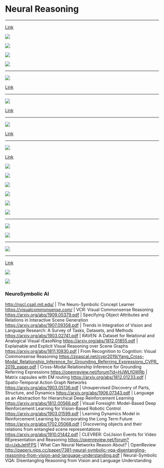 # Neural Reasoning 

---
[Link](https://arxiv.org/pdf/1612.00341.pdf)

![](2020-07-22-00-42-26.png)

![](2020-07-21-06-03-46.png)

![](2020-07-21-06-04-40.png)

![](2020-07-21-06-04-57.png)

---


![](2020-07-22-00-35-19.png)

[Link](https://arxiv.org/pdf/1806.01242.pdf)

---

![](2020-07-22-00-37-56.png)

[Link](https://arxiv.org/pdf/1810.01566.pdf)


---

![](2020-07-22-00-40-15.png)

[Link](http://papers.nips.cc/paper/8931-universal-invariant-and-equivariant-graph-neural-networks.pdf)


---
![](2020-07-22-01-21-03.png)

[Link](https://arxiv.org/pdf/1903.05136.pdf)

![](2020-07-22-01-21-37.png)

![](2020-07-22-01-22-00.png)

![](2020-07-22-01-22-20.png)

![](2020-07-22-01-23-29.png)

![](2020-07-22-01-25-31.png)

![](2020-07-22-01-25-56.png)


---


![](2020-07-22-01-36-08.png)

![](2020-07-22-01-36-39.png)

---

![](2020-07-22-01-37-03.png)

---
[Link](https://arxiv.org/pdf/1905.10307.pdf)

![](2020-07-22-02-06-48.png)

![](2020-07-22-02-07-09.png)


### NeuroSymbolic AI

http://nscl.csail.mit.edu/ | The Neuro-Symbolic Concept Learner
https://visualcommonsense.com/ | VCR: Visual Commonsense Reasoning
https://arxiv.org/abs/1909.05379.pdf | Specifying Object Attributes and Relations in Interactive Scene Generation
https://arxiv.org/abs/1907.09358.pdf | Trends in Integration of Vision and Language Research: A Survey of Tasks, Datasets, and Methods
https://arxiv.org/abs/1903.02741.pdf | RAVEN: A Dataset for Relational and Analogical Visual rEasoNing
https://arxiv.org/abs/1812.01855.pdf | Explainable and Explicit Visual Reasoning over Scene Graphs
https://arxiv.org/abs/1811.10830.pdf | From Recognition to Cognition: Visual Commonsense Reasoning
https://zpascal.net/cvpr2019/Yang_Cross-Modal_Relationship_Inference_for_Grounding_Referring_Expressions_CVPR_2019_paper.pdf | Cross-Modal Relationship Inference for Grounding Referring Expressions
https://openreview.net/forum?id=HJWLfGWRb | Matrix capsules with EM routing
https://arxiv.org/abs/1812.01233.pdf | Spatio-Temporal Action Graph Networks
https://arxiv.org/abs/1903.05136.pdf | Unsupervised Discovery of Parts, Structure, and Dynamics
https://arxiv.org/abs/1906.07343.pdf | Language as an Abstraction for Hierarchical Deep Reinforcement Learning
https://arxiv.org/abs/1812.00568.pdf | Visual Foresight: Model-Based Deep Reinforcement Learning for Vision-Based Robotic Control
https://arxiv.org/abs/1903.01599.pdf | Learning Dynamics Model in Reinforcement Learning by Incorporating the Long Term Future
https://arxiv.org/abs/1702.05068.pdf | Discovering objects and their relations from entangled scene representations
https://arxiv.org/abs/1910.01442.pdf | CLEVRER: CoLlision Events for Video REpresentation and Reasoning
https://openreview.net/forum?id=rJxbJeHFPS | What Can Neural Networks Reason About? | OpenReview
http://papers.nips.cc/paper/7381-neural-symbolic-vqa-disentangling-reasoning-from-vision-and-language-understanding.pdf | Neural-Symbolic VQA: Disentangling Reasoning from Vision and Language Understanding
